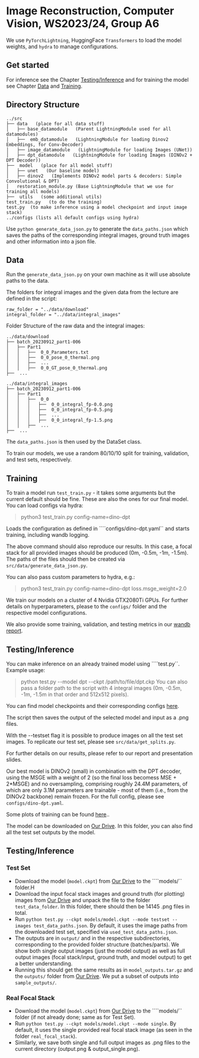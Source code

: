 # Image Reconstruction, Computer Vision, WS2023/24, Group A6
We use ````PyTorchLightning````, HuggingFace ````Transformers```` to load the model weights, and ```hydra``` to manage configurations.

## Get started
For inference see the Chapter [Testing/Inference](#testinginference) and for training the model see Chapter [Data](#data) and [Training](#training).

## Directory Structure

    ../src
    ├── data   (place for all data stuff)
    │   ├── base_datamodule   (Parent LightningModule used for all datamodules)
    │   ├──  emb_datamodule   (LightningModule for loading Dinov2 Embeddings, for Conv-Decoder)
    │   ├── image_datamodule   (LightningModule for loading Images (UNet))
    │   ├── dpt_datamodule   (LightningModule for loading Images (DINOv2 + DPT Decoder))
    ├──  model   (place for all model stuff)
    │   ├── unet   (Our baseline model)
    │   ├── dinov2   (Implements DINOv2 model parts & decoders: Simple Convolutional & DPT)
    │   restoration_module.py (Base LightningModule that we use for training all models)
    ├──  utils   (some additional utils)
    test_train.py   (to do the training)
    test.py  (to make inference using a model checkpoint and input image stack)
    ../configs (lists all default configs using hydra)


Use `python generate_data_json.py` to generate the ```data_paths.json```
which saves the paths of the corresponding integral images, ground truth images and other information into a json file.

## Data

Run the ```generate_data_json.py``` on your own machine as it will use absolute paths to the data.

The folders for integral images and the given data from the lecture are defined in the script:

    raw_folder = "../data/download"
    integral_folder = "../data/integral_images"

Folder Structure of the raw data and the integral images:

    ../data/download
    ├── batch_20230912_part1-006
    │   ├── Part1
    │   │   ├──  0_0_Parameters.txt
    │   │   ├──  0_0_pose_0_thermal.png
    │   │   ├──  ...
    │   │   ├──  0_0_GT_pose_0_thermal.png
    ├──  ...
    
    ../data/integral_images
    ├── batch_20230912_part1-006
    │   ├── Part1
    │   │   ├──  0_0
    │   │   │   ├──  0_0_integral_fp-0.0.png
    │   │   │   ├──  0_0_integral_fp-0.5.png
    │   │   │   ├──  ...
    │   │   │   ├──  0_0_integral_fp-1.5.png
    │   │   ├──  ...
    ├──  ...

The ````data_paths.json```` is then used by the DataSet class.

To train our models, we use a random 80/10/10 split for training, validation, and test sets, respectively.

## Training

To train a model run `test_train.py` - it takes some arguments but the current default should be fine. These are also the ones for our final model.
You can load configs via hydra:
> python3 test_train.py config-name=dino-dpt

Loads the configuration as defined in ````configs/dino-dpt.yaml`` and starts training, including wandb logging.

The above command should also reproduce our results. In this case, a focal stack for all provided images should be produced (0m, -0.5m, -1m, -1.5m). The paths of the files should then be created via ```src/data/generate_data_json.py```.

You can also pass custom parameters to hydra, e.g.:
> python3 test_train.py config-name=dino-dpt loss.msge_weight=2.0

We train our models on a cluster of 4 Nvidia GTX2080Ti GPUs. For further details on hyperparameters, please to the ```configs/``` folder and the respective model configurations.

We also provide some training, validation, and testing metrics in our [wandb report](https://api.wandb.ai/links/cv2023-a6/062b67j4).

## Testing/Inference
You can make inference on an already trained model using ````test.py``. Example usage:
> python test.py --model dpt --ckpt /path/to/file/dpt.ckp
You can also pass a folder path to the script with 4 integral images (0m, -0.5m, -1m, -1.5m in that order and 512x512 pixels).

You can find model checkpoints and their corresponding configs [here](https://drive.google.com/drive/folders/1ueuF1zs5QTb5_t6qXZaQjHwnOwg8Y_6n?usp=sharing).

The script then saves the output of the selected model and input as a .png files.

With the --testset flag it is possible to produce images on all the test set images. To replicate our test set, please see ```src/data/get_splits.py```.

For further details on our results, please refer to our report and presentation slides.

Our best model is DINOv2 (small) in combination with the DPT decoder, using the MSGE with a weight of 2 (so the final loss becomess MSE + 2*MSGE) and no oversampling, comprising roughly 24.4M parameters, of which are only 3.1M parameters are trainable - most of them (i.e., from the DINOv2 backbone) remain frozen. For the full config, please see ```configs/dino-dpt.yaml```.

Some plots of training can be found [here](https://api.wandb.ai/links/cv2023-a6/062b67j4)..

The model can be downloaded on [Our Drive](https://drive.google.com/drive/folders/1ueuF1zs5QTb5_t6qXZaQjHwnOwg8Y_6n?usp=sharing). In this folder, you can also find all the test set outputs by the model.

## Testing/Inference
### Test Set
- Download the model (```model.ckpt```) from [Our Drive](https://drive.google.com/drive/folders/1ueuF1zs5QTb5_t6qXZaQjHwnOwg8Y_6n?usp=sharing) to the ````models/`` folder.H
- Download the input focal stack images and ground truth (for plotting) images from [Our Drive](https://drive.google.com/drive/folders/1ueuF1zs5QTb5_t6qXZaQjHwnOwg8Y_6n?usp=sharing) and unpack the file to the folder ```test_data_folder```. In this folder, there should then be 14145 .png files in total.
- Run ```python test.py --ckpt models/model.ckpt --mode testset --images test_data_paths.json```. By default, it uses the image paths from the downloaded test set, specified via ```used_test_data_paths.json```.
- The outputs are in ```output/``` and in the respective subdirectories, corresponding to the provided folder structure (batches/parts). We show both single output images (just the model output) as well as full output images (focal stack/input, ground truth, and model output) to get a better understanding.
- Running this should get the same results as in ```model_outputs.tar.gz``` and the ``outputs/`` folder from [Our Drive](https://drive.google.com/drive/folders/1ueuF1zs5QTb5_t6qXZaQjHwnOwg8Y_6n?usp=sharing). We put a subset of outputs into ```sample_outputs/```.

### Real Focal Stack
- Download the model (```model.ckpt```) from [Our Drive](https://drive.google.com/drive/folders/1ueuF1zs5QTb5_t6qXZaQjHwnOwg8Y_6n?usp=sharing) to the ````models/`` folder (if not already done; same as for Test Set).
- Run ```python test.py --ckpt models/model.ckpt --mode single```. By default, it uses the single provided real focal stack image (as seen in the folder ```real_focal_stack```).
- Similarly, we save both single and full output images as .png files to the current directory (output.png & output_single.png).